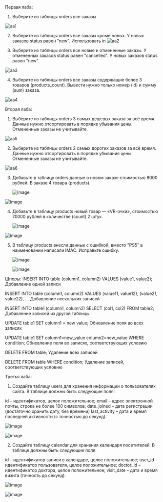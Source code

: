 Первая лаба:

1) Выберите из таблицы orders все заказы

   
![aa1](https://github.com/user-attachments/assets/6895b211-4d76-47ef-8531-b396e71ae814)



2) Выберите из таблицы orders все заказы кроме новых. 
У новых заказов status равен "new". Использовать in
   ![aa2](https://github.com/user-attachments/assets/107e5f52-585a-4a12-b815-426b646b5be3)



3) Выберите из таблицы orders все новые и отмененные заказы. У отмененных заказов status равен "cancelled". У новых заказов status равен "new".

  ![aa3](https://github.com/user-attachments/assets/5bd3e56d-8010-4415-aa37-b1bfc2fd5840)


4) Выберите из таблицы orders все заказы содержащие более 3 товаров (products_count).
Вывести нужно только номер (id) и сумму (sum) заказа.

![aa4](https://github.com/user-attachments/assets/bc359565-43da-44fc-aa5d-09724e8f50fb)




Вторая лаба:

1) Выберите из таблицы orders 3 самых дешевых заказа за всё время.
Данные нужно отсортировать в порядке убывания цены.
Отмененные заказы не учитывайте.

![aa5](https://github.com/user-attachments/assets/98ec3abd-ef83-4218-acf6-769ec1560f37)



2) Выберите из таблицы orders 2 самых дорогих заказов за всё время.
Данные нужно отсортировать в порядке убывания цены.
Отмененные заказы не учитывайте.

![aa6](https://github.com/user-attachments/assets/2d085b62-a785-4542-bced-cc5490fa34c5)



3) Добавьте в таблицу orders данные о новом заказе стоимостью 8000 рублей. В заказе 4 товара (products).

   ![image](https://github.com/user-attachments/assets/f0b7fe57-6c94-441e-9ff2-91ee55aec109)

![image](https://github.com/user-attachments/assets/cb894435-f384-49df-9a1a-35296fff1a52)


4) Добавьте в таблицу products новый товар — «VR-очки», стоимостью 70000 рублей в количестве (count) 2 штук.

   ![image](https://github.com/user-attachments/assets/b9d23143-30df-4c85-8e4a-1ba151d82b4f)

![image](https://github.com/user-attachments/assets/83cdec71-1cbc-4171-98df-3f4edd185509)

5) В таблицу products внесли данные с ошибкой, вместо "PS5" в наименовании написали IMAC. Исправьте ошибку.

   ![image](https://github.com/user-attachments/assets/f903e5f0-fe00-4fc5-846d-8d425beb2343)

   ![image](https://github.com/user-attachments/assets/267b0963-015c-47ea-b9c4-fa411901e773)

Шпоры: 
INSERT INTO table (column1, column2) VALUES (value1, value2);
 Добавление одной записи
 
INSERT INTO table (column1, column2) VALUES (value11, value12), (value21, value22), ...
 Добавление нескольких записей
 
INSERT INTO table1 (column1, column2) SELECT (col1, col2) FROM table2;
 Добавление записей из другой таблицы
 
UPDATE table1 SET column1 = new value;
 Обновление поля во всех записях
 
UPDATE table1 SET column1=new_value column2=new_value WHERE condition;
 Обновление поля во записях, соответствующих условию
 
 DELETE FROM table; Удаление всех записей
 
 DELETE FROM table WHERE condition; Удаление записей, соответствующих условию

Третья лаба:
 
 1) Создайте таблицу users для хранения информации о пользователях сайта.
В таблице должны быть следующие поля:

id – идентификатор, целое положительное;
email – адрес электронной почты, строка не более 100 символов;
date_joined – дата регистрации (достаточно хранить дату, без времени)
last_activity – дата и время последней активности (с точностью до секунд).

![image](https://github.com/user-attachments/assets/bfb871ef-8642-4f4c-b120-3d748ef0f204)

![image](https://github.com/user-attachments/assets/34dfe760-516b-496d-999a-4790d0fe67e0)

2) Создайте таблицу calendar для хранения календаря посетителей.
В таблице должны быть следующие поля:

id – идентификатор записи в календаре, целое положительное;
user_id – идентификатор пользователя, целое положительное;
doctor_id – идентификатор доктора, целое положительное;
visit_date – дата и время визита (точность до секунд).

![image](https://github.com/user-attachments/assets/35dd0c80-f95e-4a2d-9646-9fd7d25c1ec9)

![image](https://github.com/user-attachments/assets/7e754d02-e252-4d88-889b-3fc1008915a6)
